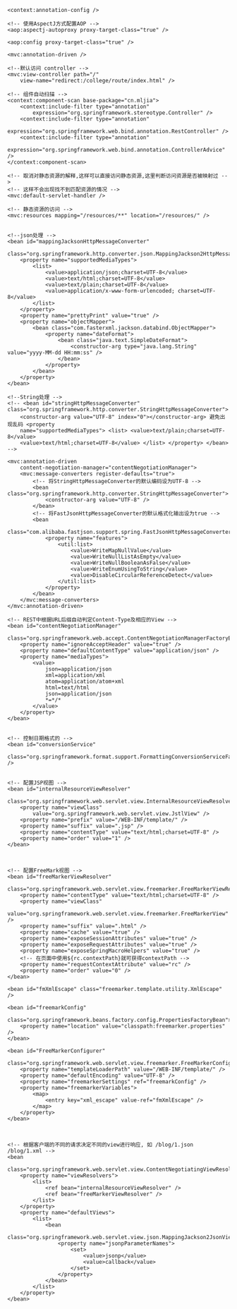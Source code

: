 <?xml version="1.0" encoding="UTF-8"?>
<beans xmlns="http://www.springframework.org/schema/beans"
	xmlns:context="http://www.springframework.org/schema/context"
	xmlns:xsi="http://www.w3.org/2001/XMLSchema-instance" xmlns:tx="http://www.springframework.org/schema/tx"
	xmlns:mvc="http://www.springframework.org/schema/mvc" xmlns:util="http://www.springframework.org/schema/util"
	xmlns:aop="http://www.springframework.org/schema/aop" xmlns:task="http://www.springframework.org/schema/task"
	xmlns:tool="http://www.springframework.org/schema/tool" xmlns:jms="http://www.springframework.org/schema/jms"
	xsi:schemaLocation="
        http://www.springframework.org/schema/beans http://www.springframework.org/schema/beans/spring-beans-4.2.xsd
        http://www.springframework.org/schema/context http://www.springframework.org/schema/context/spring-context-4.2.xsd
        http://www.springframework.org/schema/aop http://www.springframework.org/schema/aop/spring-aop-4.2.xsd
        http://www.springframework.org/schema/tx http://www.springframework.org/schema/tx/spring-tx-4.2.xsd
        http://www.springframework.org/schema/task http://www.springframework.org/schema/task/spring-task-4.2.xsd
        http://www.springframework.org/schema/mvc http://www.springframework.org/schema/mvc/spring-mvc-4.2.xsd
        http://www.springframework.org/schema/tool http://www.springframework.org/schema/tool/spring-tool-4.2.xsd
     	http://www.springframework.org/schema/jms http://www.springframework.org/schema/jms/spring-jms-4.2.xsd
     	http://www.springframework.org/schema/util http://www.springframework.org/schema/util/spring-util-4.2.xsd">

	<context:annotation-config />

	<!-- 使用AspectJ方式配置AOP -->
	<aop:aspectj-autoproxy proxy-target-class="true" />

	<aop:config proxy-target-class="true" />

	<mvc:annotation-driven />

	<!--默认访问 controller -->
	<mvc:view-controller path="/"
		view-name="redirect:/college/route/index.html" />

	<!-- 组件自动扫描 -->
	<context:component-scan base-package="cn.mljia">
		<context:include-filter type="annotation"
			expression="org.springframework.stereotype.Controller" />
		<context:include-filter type="annotation"
			expression="org.springframework.web.bind.annotation.RestController" />
		<context:include-filter type="annotation"
			expression="org.springframework.web.bind.annotation.ControllerAdvice" />
	</context:component-scan>

	<!-- 取消对静态资源的解释,这样可以直接访问静态资源,这里判断访问资源是否被映射过 -->
	<!-- 这样不会出现找不到匹配资源的情况 -->
	<mvc:default-servlet-handler />

	<!-- 静态资源的访问 -->
	<mvc:resources mapping="/resources/**" location="/resources/" />


	<!--json处理 -->
	<bean id="mappingJacksonHttpMessageConverter"
		class="org.springframework.http.converter.json.MappingJackson2HttpMessageConverter">
		<property name="supportedMediaTypes">
			<list>
				<value>application/json;charset=UTF-8</value>
				<value>text/html;charset=UTF-8</value>
				<value>text/plain;charset=UTF-8</value>
				<value>application/x-www-form-urlencoded; charset=UTF-8</value>
			</list>
		</property>
		<property name="prettyPrint" value="true" />
		<property name="objectMapper">
			<bean class="com.fasterxml.jackson.databind.ObjectMapper">
				<property name="dateFormat">
					<bean class="java.text.SimpleDateFormat">
						<constructor-arg type="java.lang.String" value="yyyy-MM-dd HH:mm:ss" />
					</bean>
				</property>
			</bean>
		</property>
	</bean>

	<!--String处理 -->
	<!-- <bean id="stringHttpMessageConverter" class="org.springframework.http.converter.StringHttpMessageConverter"> 
		<constructor-arg value="UTF-8" index="0"></constructor-arg> 避免出现乱码 <property 
		name="supportedMediaTypes"> <list> <value>text/plain;charset=UTF-8</value> 
		<value>text/html;charset=UTF-8</value> </list> </property> </bean> -->

	<mvc:annotation-driven
		content-negotiation-manager="contentNegotiationManager">
		<mvc:message-converters register-defaults="true">
			<!-- 将StringHttpMessageConverter的默认编码设为UTF-8 -->
			<bean class="org.springframework.http.converter.StringHttpMessageConverter">
				<constructor-arg value="UTF-8" />
			</bean>
			<!-- 将FastJsonHttpMessageConverter的默认格式化输出设为true -->
			<bean
				class="com.alibaba.fastjson.support.spring.FastJsonHttpMessageConverter">
				<property name="features">
					<util:list>
						<value>WriteMapNullValue</value>
						<value>WriteNullListAsEmpty</value>
						<value>WriteNullBooleanAsFalse</value>
						<value>WriteEnumUsingToString</value>
						<value>DisableCircularReferenceDetect</value>
					</util:list>
				</property>
			</bean>
		</mvc:message-converters>
	</mvc:annotation-driven>

	<!-- REST中根据URL后缀自动判定Content-Type及相应的View -->
	<bean id="contentNegotiationManager"
		class="org.springframework.web.accept.ContentNegotiationManagerFactoryBean">
		<property name="ignoreAcceptHeader" value="true" />
		<property name="defaultContentType" value="application/json" />
		<property name="mediaTypes">
			<value>
				json=application/json
				xml=application/xml
				atom=application/atom+xml
				html=text/html
				json=application/json
				*=*/*
			</value>
		</property>
	</bean>


	<!-- 控制日期格式的 -->
	<bean id="conversionService"
		class="org.springframework.format.support.FormattingConversionServiceFactoryBean" />


	<!-- 配置JSP视图 -->
	<bean id="internalResourceViewResolver"
		class="org.springframework.web.servlet.view.InternalResourceViewResolver">
		<property name="viewClass"
			value="org.springframework.web.servlet.view.JstlView" />
		<property name="prefix" value="/WEB-INF/template/" />
		<property name="suffix" value=".jsp" />
		<property name="contentType" value="text/html;charset=UTF-8" />
		<property name="order" value="1" />
	</bean>



	<!-- 配置FreeMark视图 -->
	<bean id="freeMarkerViewResolver"
		class="org.springframework.web.servlet.view.freemarker.FreeMarkerViewResolver">
		<property name="contentType" value="text/html;charset=UTF-8" />
		<property name="viewClass"
			value="org.springframework.web.servlet.view.freemarker.FreeMarkerView" />
		<property name="suffix" value=".html" />
		<property name="cache" value="true" />
		<property name="exposeSessionAttributes" value="true" />
		<property name="exposeRequestAttributes" value="true" />
		<property name="exposeSpringMacroHelpers" value="true" />
		<!-- 在页面中使用${rc.contextPath}就可获得contextPath -->
		<property name="requestContextAttribute" value="rc" />
		<property name="order" value="0" />
	</bean>

	<bean id="fmXmlEscape" class="freemarker.template.utility.XmlEscape" />

	<bean id="freemarkConfig"
		class="org.springframework.beans.factory.config.PropertiesFactoryBean">
		<property name="location" value="classpath:freemarker.properties" />
	</bean>

	<bean id="FreeMarkerConfigurer"
		class="org.springframework.web.servlet.view.freemarker.FreeMarkerConfigurer">
		<property name="templateLoaderPath" value="/WEB-INF/template/" />
		<property name="defaultEncoding" value="UTF-8" />
		<property name="freemarkerSettings" ref="freemarkConfig" />
		<property name="freemarkerVariables">
			<map>
				<entry key="xml_escape" value-ref="fmXmlEscape" />
			</map>
		</property>
	</bean>



	<!-- 根据客户端的不同的请求决定不同的view进行响应, 如 /blog/1.json /blog/1.xml -->
	<bean
		class="org.springframework.web.servlet.view.ContentNegotiatingViewResolver">
		<property name="viewResolvers">
			<list>
				<ref bean="internalResourceViewResolver" />
				<ref bean="freeMarkerViewResolver" />
			</list>
		</property>
		<property name="defaultViews">
			<list>
				<bean
					class="org.springframework.web.servlet.view.json.MappingJackson2JsonView">
					<property name="jsonpParameterNames">
						<set>
							<value>jsonp</value>
							<value>callback</value>
						</set>
					</property>
				</bean>
			</list>
		</property>
	</bean>



</beans>  